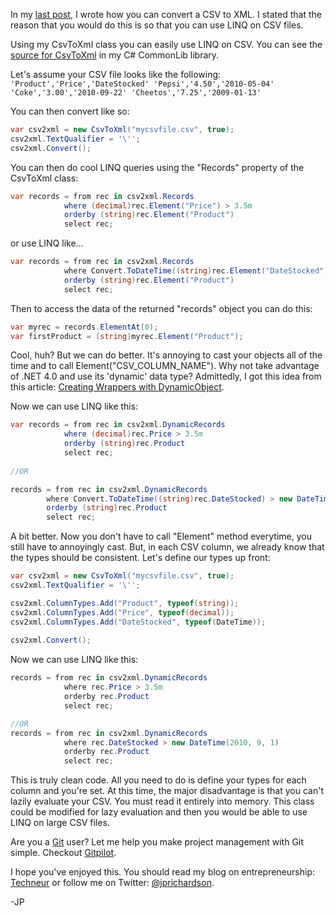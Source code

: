 <!--
author: JP Richardson
publish: Mon Oct 11 2010 18:09:24 GMT-0500 (CDT)
status: publish
type: post
link: https://procbits.wordpress.com/2010/10/11/using-linq-with-csv-files/
tags: C#
slug: 2010/10/11/using-linq-with-csv-files
title: Using LINQ with CSV Files
-->



In my [last
post](http://procbits.com/2010/10/07/convert-a-csv-to-xml-using-c/), I
wrote how you can convert a CSV to XML. I stated that the reason that
you would do this is so that you can use LINQ on CSV files.

Using my CsvToXml class you can easily use LINQ on CSV. You can see the
[source for
CsvToXml](http://github.com/jprichardson/CommonLib/blob/master/CommonLib/Data/Csv/CsvToXml.cs)
in my C\# CommonLib library.

Let's assume your CSV file looks like the following:
` 'Product','Price','DateStocked' 'Pepsi','4.50','2010-05-04' 'Coke','3.00','2010-09-22' 'Cheetos','7.25','2009-01-13'`

You can then convert like so:

```csharp
var csv2xml = new CsvToXml("mycsvfile.csv", true);
csv2xml.TextQualifier = '\'';
csv2xml.Convert();
```

You can then do cool LINQ queries using the "Records" property of the
CsvToXml class:

```csharp
var records = from rec in csv2xml.Records
            where (decimal)rec.Element("Price") > 3.5m
            orderby (string)rec.Element("Product")
            select rec;
```

or use LINQ like...

```csharp
var records = from rec in csv2xml.Records
            where Convert.ToDateTime((string)rec.Element("DateStocked")) > new DateTime(2010, 9, 1)
            orderby (string)rec.Element("Product")
            select rec;
```

Then to access the data of the returned "records" object you can do
this:

```csharp
var myrec = records.ElementAt(0);
var firstProduct = (string)myrec.Element("Product");
```

Cool, huh? But we can do better. It's annoying to cast your objects all
of the time and to call Element("CSV\_COLUMN\_NAME"). Why not take
advantage of .NET 4.0 and use its 'dynamic' data type? Admittedly, I got
this idea from this article: [Creating Wrappers with
DynamicObject](http://blogs.msdn.com/b/csharpfaq/archive/2009/10/19/dynamic-in-c-4-0-creating-wrappers-with-dynamicobject.aspx).

Now we can use LINQ like this:

```csharp
var records = from rec in csv2xml.DynamicRecords
            where (decimal)rec.Price > 3.5m
            orderby (string)rec.Product
            select rec;
            
//OR

records = from rec in csv2xml.DynamicRecords
        where Convert.ToDateTime((string)rec.DateStocked) > new DateTime(2010, 9, 1)
        orderby (string)rec.Product
        select rec;
```

A bit better. Now you don't have to call "Element" method everytime, you
still have to annoyingly cast. But, in each CSV column, we already know
that the types should be consistent. Let's define our types up front:

```csharp
var csv2xml = new CsvToXml("mycsvfile.csv", true);
csv2xml.TextQualifier = '\'';

csv2xml.ColumnTypes.Add("Product", typeof(string));
csv2xml.ColumnTypes.Add("Price", typeof(decimal));
csv2xml.ColumnTypes.Add("DateStocked", typeof(DateTime));
            
csv2xml.Convert();
```

Now we can use LINQ like this:

```csharp
records = from rec in csv2xml.DynamicRecords
            where rec.Price > 3.5m
            orderby rec.Product
            select rec;

//OR
records = from rec in csv2xml.DynamicRecords
            where rec.DateStocked > new DateTime(2010, 9, 1)
            orderby rec.Product
            select rec;
```

This is truly clean code. All you need to do is define your types for
each column and you're set. At this time, the major disadvantage is that
you can't lazily evaluate your CSV. You must read it entirely into
memory. This class could be modified for lazy evaluation and then you
would be able to use LINQ on large CSV files.

Are you a [Git](http://gitpilot.com) user? Let me help you make project
management with Git simple. Checkout [Gitpilot](http://gitpilot.com).

I hope you've enjoyed this. You should read my blog on entrepreneurship:
[Techneur](http://techneur.com) or follow me on Twitter:
[@jprichardson](http://twitter.com/jprichardson).

-JP
